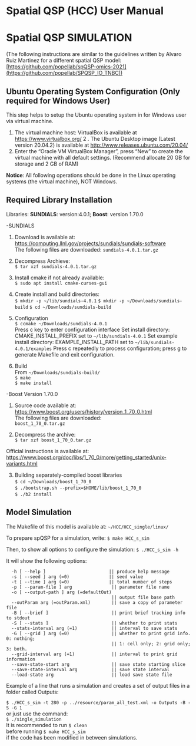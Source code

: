 # Spatial QSP (HCC) User Manual

# Spatial QSP SIMULATION

(The following instructions are similar to the guidelines written by Alvaro Ruiz Martinez for a different spatial QSP model: [https://github.com/popellab/spQSP-omics-2021](https://github.com/popellab/SPQSP_IO_TNBC))

## Ubuntu Operating System Configuration (Only required for Windows User)

This step helps to setup the Ubuntu operating system in for Windows user via virtual machine.
1. The virtual machine host: VirtualBox is available at https://www.virtualbox.org/
2 . The Ubuntu Desktop image (Latest version 20.04.2) is available at   http://www.releases.ubuntu.com/20.04/
3. Enter the “Oracle VM VirtualBox Manager”, press “New” to create the virtual machine with all default settings. (Recommend allocate 20 GB for storage and 2 GB of RAM)

**Notice**: All following operations should be done in the Linux operating systems (the virtual machine), NOT Windows.

## Required Library Installation
Libraries: **SUNDIALS**: version:4.0.1; **Boost**: version 1.70.0

-SUNDIALS <br />
1. Download is available at: https://computing.llnl.gov/projects/sundials/sundials-software <br />
The following files are downloaded: 
 `sundials-4.0.1.tar.gz`

2. Decompress Archieve: <br />
`$ tar xzf sundials-4.0.1.tar.gz`

3. Install cmake if not already available: <br />
`$ sudo apt install cmake-curses-gui`

4.	Create install and build directories: <br />
`$ mkdir -p ~/lib/sundials-4.0.1`
`$ mkdir -p ~/Downloads/sundials-build`
`$ cd ~/Downloads/sundials-build`

5. Configuration <br />
`$ ccmake ~/Downloads/sundials-4.0.1` <br />
Press c key to enter configuration interface
Set install directory: CMAKE_INSTALL_PREFIX set to `~/lib/sundials-4.0.1`
Set example install directory: EXAMPLE_INSTALL_PATH set to `~/lib/sundials-4.0.1/examples`
Press c repeatedly to process configuration; press g to generate Makefile and exit configuration.
6. Build <br />
From `~/Downloads/sundials-build/` <br />
`$ make` <br />
`$ make install`

-Boost Version 1.70.0 <br />

1. Source code available at: https://www.boost.org/users/history/version_1_70_0.html <br />
The following files are downloaded: <br />
`boost_1_70_0.tar.gz`

2.	Decompress the archive: <br />
`$ tar xzf boost_1_70_0.tar.gz` <br />

Official instructions is available at:
https://www.boost.org/doc/libs/1_70_0/more/getting_started/unix-variants.html

3. Building separately-compiled boost libraries <br />
`$ cd ~/Downloads/boost_1_70_0` <br />
`$ ./bootstrap.sh --prefix=$HOME/lib/boost_1_70_0` <br />
`$ ./b2 install` <br />

## Model Simulation 
The Makefile of this model is available at: `~/HCC/HCC_single/linux/` <br />

To prepare spQSP for a simulation, write:
`$ make HCC_s_sim` <br />

Then, to show all options to configure the simulation:
`$ ./HCC_s_sim -h` <br />

It will show the following options:

`  -h [ --help ]                        || produce help message` <br />
`  -s [ --seed ] arg (=0)               || seed value` <br />
`  -t [ --time ] arg (=0)               || total number of steps` <br />
`  -p [ --param-file ] arg               || parameter file name` <br />
`  -o [ --output-path ] arg (=defaultOut)` <br />
`                                        || output file base path` <br />
`  --outParam arg (=outParam.xml)        || save a copy of parameter file` <br />
`  -B [ --brief ]                        || print brief tracking info to stdout` <br />
`  -S [ --stats ]                        || whether to print stats` <br />
`  --stats-interval arg (=1)             || interval to save stats` <br />
`  -G [ --grid ] arg (=0)                || whether to print grid info. 0: nothing;` <br />
`                                        || 1: cell only; 2: grid only; 3: both.` <br />
`  --grid-interval arg (=1)              || interval to print grid information` <br />
`  --save-state-start arg                || save state starting slice` <br />
`  --save-state-interval arg             || save state interval` <br />
`  --load-state arg                      || load save state file` <br />

Example of a line that runs a simulation and creates a set of output files in a folder called Outputs:

`$ ./HCC_s_sim -t 280 -p ../resource/param_all_test.xml -o Outputs -B -S -G 1` <br />
or just use the command: <br />
`$ ./single_simulation` <br />
It is recommended to run `$ clean` <br /> before running `$ make HCC_s_sim` <br /> if the code has been modified in between simulations.
